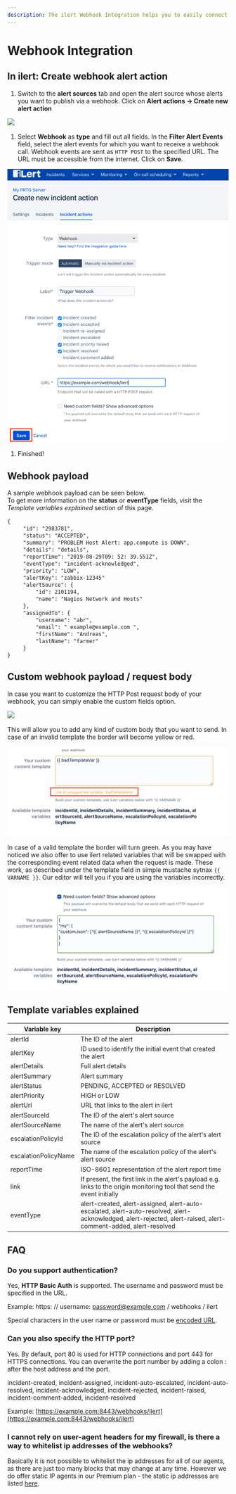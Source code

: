 ```yaml
---
description: The ilert Webhook Integration helps you to easily connect ilert with Webhooks.
---
```


# Webhook Integration

## In ilert: Create webhook alert action <a href="#create-webhook" id="create-webhook"></a>

1. Switch to the **alert sources** tab and open the alert source whose alerts you want to publish via a webhook. Click on **Alert actions → Create new alert action**

![](<../.gitbook/assets/new\_incident\_action (7).png>)

1. Select **Webhook** as **type** and fill out all fields. In the **Filter Alert Events** field, select the alert events for which you want to receive a webhook call. Webhook events are sent as `HTTP POST` to the specified URL. The URL must be accessible from the internet. Click on **Save**.

![](<../.gitbook/assets/iLert (56).png>)

1. Finished!

## Webhook payload <a href="#payload" id="payload"></a>

A sample webhook payload can be seen below.\
To get more information on the **status** or **eventType** fields, visit the _Template variables explained_ section of this page.

```
{
     "id": "2983781",
     "status": "ACCEPTED",
     "summary": "PROBLEM Host Alert: app.compute is DOWN",
     "details": "details",
     "reportTime": "2019-08-29T09: 52: 39.551Z",
     "eventType": "incident-acknowledged",
     "priority": "LOW",
     "alertKey": "zabbix-12345"
     "alertSource": {
         "id": 2101194,
         "name": "Nagios Network and Hosts"
     },
     "assignedTo": {
         "username": "abr",
         "email": " example@example.com ",
         "firstName": "Andreas",
         "lastName": "farmer"
     }
}
```

## Custom webhook payload / request body <a href="#custom" id="custom"></a>

In case you want to customize the HTTP Post request body of your webhook, you can simply enable the custom fields option.

![](../.gitbook/assets/Notification\_Center.png)

This will allow you to add any kind of custom body that you want to send. In case of an invalid template the border will become yellow or red.

![](../.gitbook/assets/wh5.png)

In case of a valid template the border will turn green. As you may have noticed we also offer to use ilert related variables that will be swapped with the corresponding event related data when the request is made. These work, as described under the template field in simple mustache sytnax `{{ VARNAME }}`. Our editor will tell you if you are using the variables incorrectly.

![](../.gitbook/assets/wh6.png)

## Template variables explained

| Variable key         | Description                                                                                                                                                     |
| -------------------- | --------------------------------------------------------------------------------------------------------------------------------------------------------------- |
| alertId              | The ID of the alert                                                                                                                                             |
| alertKey             | ID used to identify the initial event that created the alert                                                                                                    |
| alertDetails         | Full alert details                                                                                                                                              |
| alertSummary         | Alert summary                                                                                                                                                   |
| alertStatus          | PENDING, ACCEPTED or RESOLVED                                                                                                                                   |
| alertPriority        | HIGH or LOW                                                                                                                                                     |
| alertUrl             | URL that links to the alert in ilert                                                                                                                            |
| alertSourceId        | The ID of the alert's alert source                                                                                                                              |
| alertSourceName      | The name of the alert's alert source                                                                                                                            |
| escalationPolicyId   | The ID of the escalation policy of the alert's alert source                                                                                                     |
| escalationPolicyName | The name of the escalation policy of the alert's alert source                                                                                                   |
| reportTime           | ISO-8601 representation of the alert report time                                                                                                                |
| link                 | If present, the first link in the alert's payload e.g. links to the origin monitoring tool that send the event initially                                        |
| eventType            | alert-created, alert-assigned, alert-auto-escalated, alert-auto-resolved, alert-acknowledged, alert-rejected, alert-raised, alert-comment-added, alert-resolved |

## FAQ <a href="#faq" id="faq"></a>

### **Do you support authentication?**

Yes, **HTTP Basic Auth** is supported. The username and password must be specified in the URL.

Example: https: // username: password@example.com / webhooks / ilert

Special characters in the user name or password must be [encoded URL](https://www.w3schools.com/tags/ref\_urlencode.asp).

### **Can you also specify the HTTP port?**

Yes. By default, port 80 is used for HTTP connections and port 443 for HTTPS connections. You can overwrite the port number by adding a colon : after the host address and the port.

incident-created, incident-assigned, incident-auto-escalated, incident-auto-resolved, incident-acknowledged, incident-rejected, incident-raised, incident-comment-added, incident-resolved

Example: [https://example.com:8443/webhooks/ilert](https://example.com:8443/webhooks/ilert)

### I cannot rely on user-agent headers for my firewall, is there a way to whitelist ip addresses of the webhooks?

Basically it is not possible to whitelist the ip addresses for all of our agents, as there are just too many blocks that may change at any time. However we do offer static IP agents in our Premium plan - the static ip addresses are listed [here](../alerting/phone-numbers/#email-services).
